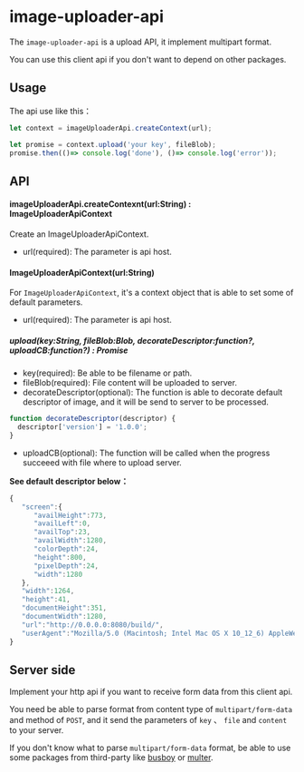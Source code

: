 image-uploader-api
===========================

The `image-uploader-api` is a upload API, it implement multipart format.

You can use this client api if you don't want to depend on other packages.


## Usage

The api use like this：

```js
let context = imageUploaderApi.createContext(url);

let promise = context.upload('your key', fileBlob);
promise.then(()=> console.log('done'), ()=> console.log('error'));
```

## API

#### imageUploaderApi.createContexnt(url:String) : ImageUploaderApiContext

Create an ImageUploaderApiContext.

* url(required): The parameter is api host.


#### ImageUploaderApiContext(url:String)

For `ImageUploaderApiContext`, it's a context object that is able to set some of default parameters.

* url(required): The parameter is api host.

##### upload(key:String, fileBlob:Blob, decorateDescriptor:function?, uploadCB:function?) : Promise

* key(required): Be able to be filename or path.
* fileBlob(required): File content will be uploaded to server.
* decorateDescriptor(optional): The function is able to decorate default descriptor of image, and it will be send to server to be processed.

```js
function decorateDescriptor(descriptor) {
  descriptor['version'] = '1.0.0';
}
```

* uploadCB(optional): The function will be called when the progress succeeed with file where to upload server.


**See default descriptor below：**

```js
{  
   "screen":{  
      "availHeight":773,
      "availLeft":0,
      "availTop":23,
      "availWidth":1280,
      "colorDepth":24,
      "height":800,
      "pixelDepth":24,
      "width":1280
   },
   "width":1264,
   "height":41,
   "documentHeight":351,
   "documentWidth":1280,
   "url":"http://0.0.0.0:8080/build/",
   "userAgent":"Mozilla/5.0 (Macintosh; Intel Mac OS X 10_12_6) AppleWebKit/537.36 (KHTML, like Gecko) Chrome/61.0.3163.100 Safari/537.36"
}
```

## Server side

Implement your http api if you want to receive form data from this client api.

You need be able to parse format from content type of `multipart/form-data` and method of `POST`, and it send the parameters of `key` 、 `file` and `content` to your server.

If you don't know what to parse `multipart/form-data` format, be able to use some packages from third-party like [busboy](https://github.com/mscdex/busboy) or [multer](https://github.com/expressjs/multer).



